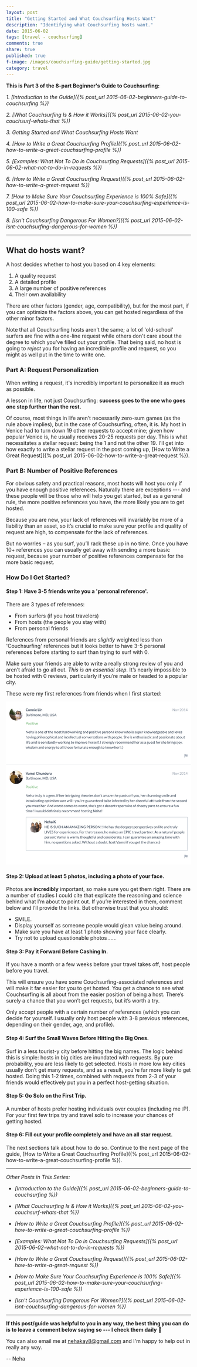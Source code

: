 ```yaml
---
layout: post
title: "Getting Started and What Couchsurfing Hosts Want"
description: "Identifying what Couchsurfing hosts want."
date: 2015-06-02
tags: [travel - couchsurfing]
comments: true
share: true
published: true
f-image: /images/couchsurfing-guide/getting-started.jpg
category: travel
---
```


__This is Part 3 of the 8-part Beginner's Guide to Couchsurfing:__

_1. [Introduction to the Guide]({% post_url 2015-06-02-beginners-guide-to-couchsurfing %})_

_2. [What Couchsurfing Is & How it Works]({% post_url 2015-06-02-you-couchsurf-whats-that %})_

_3. Getting Started and What Couchsurfing Hosts Want_

_4. [How to Write a Great Couchsurfing Profile]({% post_url 2015-06-02-how-to-write-a-great-couchsurfing-profile %})_

_5. [Examples: What *Not* To Do in Couchsurfing Requests]({% post_url 2015-06-02-what-not-to-do-in-requests %})_

_6. [How to Write a Great Couchsurfing Request]({% post_url 2015-06-02-how-to-write-a-great-request %})_

_7. [How to Make Sure Your Couchsurfing Experience is 100% Safe]({% post_url 2015-06-02-how-to-make-sure-your-couchsurfing-experience-is-100-safe %})_

_8. [Isn't Couchsurfing Dangerous For Women?]({% post_url 2015-06-02-isnt-couchsurfing-dangerous-for-women %})_

-----

## What do hosts want?

A host decides whether to host you based on 4 key elements: 
1. A quality request
2. A detailed profile
3. A large number of positive references
4. Their own availability

There are other factors (gender, age, compatibility), but for the most part, if you can optimize the factors above, you can get hosted regardless of the other minor factors.

Note that all Couchsurfing hosts aren't the same; a lot of 'old-school' surfers are fine with a one-line request while others don't care about the degree to which you've filled out your profile. That being said, no host is going to _reject_ you for having an incredible profile and request, so you might as well put in the time to write one.

### Part A: Request Personalization 

When writing a request, it's incredibly important to personalize it as much as possible. 

A lesson in life, not just Couchsurfing: __success goes to the one who goes one step further than the rest.__

Of course, most things in life aren’t necessarily zero-sum games (as the rule above implies), but in the case of Couchsurfing, often, it is. My host in Venice had to turn down 19 other requests to accept mine; given how popular Venice is, he usually receives 20-25 requests per day. This is what necessitates a stellar request: being the 1 and not the other 19. I'll get into how exactly to write a stellar request in the post coming up, [How to Write a Great Request]({% post_url 2015-06-02-how-to-write-a-great-request %}).

### Part B: Number of Positive References

For obvious safety and practical reasons, most hosts will host you only if you have enough positive references. Naturally there are exceptions --- and these people will be those who will help you get started, but as a general rule, the more positive references you have, the more likely you are to get hosted. 

Because you are new, your lack of references will invariably be more of a liability than an asset, so it’s crucial to make sure your profile and quality of request are high, to compensate for the lack of references.

But no worries – as you surf, you’ll rack these up in no time. Once you have 10+ references you can usually get away with sending a more basic request, because your number of positive references compensate for the more basic request. 

### How Do I Get Started?

#### Step 1: Have 3-5 friends write you a 'personal reference'.

There are 3 types of references:

* From surfers (if you host travelers)
* From hosts (the people you stay with)
* From personal friends

References from personal friends are _slightly_ weighted less than 'Couchsurfing' references but it looks better to have 3-5 personal references before starting to surf than trying to surf with 0. 

Make sure your friends are able to write a really strong review of you and aren’t afraid to go all out. _This is an essential step._ It’s nearly impossible to be hosted with 0 reviews, particularly if you’re male or headed to a popular city.

These were my first references from friends when I first started:

<p align="center">
  <img src="/images/couchsurfing-guide/cs-personal-references.png">
</p>

#### Step 2: Upload at least 5 photos, including a photo of your face.

Photos are __incredibly__ important, so make sure you get them right. There are a number of studies I could cite that explicate the reasoning and science behind what I’m about to point out. If you’re interested in them, comment below and I’ll provide the links. But otherwise trust that you should:

- SMILE.
- Display yourself as someone people would glean value being around.
- Make sure you have at least 1 photo showing your face clearly.
- Try not to upload questionable photos . . . 

#### Step 3: Pay it Forward Before Cashing In.

If you have a month or a few weeks before your travel takes off, host people before you travel.

This will ensure you have some Couchsurfing-associated references and will make it far easier for you to get hosted. You get a chance to see what Couchsurfing is all about from the easier position of being a host. There’s surely a chance that you won’t get requests, but it’s worth a try. 

Only accept people with a certain number of references (which you can decide for yourself. I usually only host people with 3-8 previous references, depending on their gender, age, and profile).

#### Step 4: Surf the Small Waves Before Hitting the Big Ones.

Surf in a less tourist-y city before hitting the big names. The logic behind this is simple: hosts in big cities are inundated with requests. By pure probability, you are less likely to get selected. Hosts in more low key cities usually don’t get many requests, and as a result, you’re far more likely to get hosted. Doing this 1-2 times, combined with requests from 2-3 of your friends would effectively put you in a perfect host-getting situation.

#### Step 5: Go Solo on the First Trip.
A number of hosts prefer hosting individuals over couples (including me :P). For your first few trips try and travel solo to increase your chances of getting hosted.

#### Step 6: Fill out your profile completely and have an all star request.

The next sections talk about how to do so. Continue to the next page of the guide, [How to Write a Great Couchsurfing Profile]({% post_url 2015-06-02-how-to-write-a-great-couchsurfing-profile %}).

------

_Other Posts in This Series:_

* _[Introduction to the Guide]({% post_url 2015-06-02-beginners-guide-to-couchsurfing %})_

*  _[What Couchsurfing Is & How it Works]({% post_url 2015-06-02-you-couchsurf-whats-that %})_

* _[How to Write a Great Couchsurfing Profile]({% post_url 2015-06-02-how-to-write-a-great-couchsurfing-profile %})_

* _[Examples: What *Not* To Do in Couchsurfing Requests]({% post_url 2015-06-02-what-not-to-do-in-requests %})_

* _[How to Write a Great Couchsurfing Request]({% post_url 2015-06-02-how-to-write-a-great-request %})_

* _[How to Make Sure Your Couchsurfing Experience is 100% Safe]({% post_url 2015-06-02-how-to-make-sure-your-couchsurfing-experience-is-100-safe %})_

* _[Isn't Couchsurfing Dangerous For Women?]({% post_url 2015-06-02-isnt-couchsurfing-dangerous-for-women %})_

------

__If this post/guide was helpful to you in any way, the best thing you can do is to leave a comment below saying so --- I check them daily__ 🙂 

You can also email me at [nehakay8@gmail.com](mailto:nehakay8@gmail.com) and I'm happy to help out in really any way. 

-- Neha
